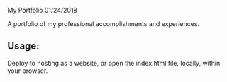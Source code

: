 My Portfolio 01/24/2018

A portfolio of my professional accomplishments and experiences.


Usage:
-----------------

Deploy to hosting as a website, or open the index.html file, locally, within your browser.

